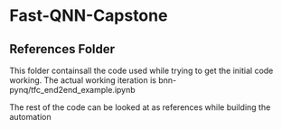 # Fast-QNN-Capstone
## References Folder

This folder containsall the code used while trying to get the initial code working. The actual working iteration is bnn-pynq/tfc_end2end_example.ipynb


The rest of the code can be looked at as references while building the automation
